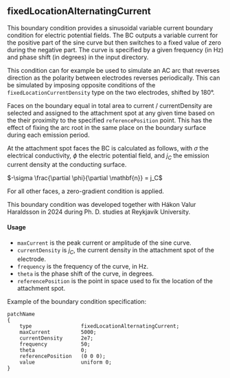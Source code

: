 ## fixedLocationAlternatingCurrent

This boundary condition provides a sinusoidal variable current boundary condition for electric potential 
fields. The BC outputs a variable current for the positive part of the sine curve but then switches to a 
fixed value of zero during the negative part. The curve is specified by a given frequency (in Hz) and 
phase shift (in degrees) in the input directory.

This condition can for example be used to simulate an AC arc that reverses direction as the polarity 
between electrodes reverses periodically. This can be simulated by imposing opposite conditions of the 
`fixedLocationCurrentDensity` type on the two electrodes, shifted by 180°.

Faces on the boundary equal in total area to current / currentDensity are selected and assigned to the 
attachment spot at any given time based on the their proximity to the specified `referencePosition` point. 
This has the effect of fixing the arc root in the same place on the boundary surface during each emission 
period.

At the attachment spot faces the BC is calculated as follows, with $\sigma$ the electrical conductivity, 
$\phi$ the electric potential field, and $j_C$ the emission current density at the conducting surface.

$-\sigma \frac{\partial \phi}{\partial \mathbf{n}} = j_C$

For all other faces, a zero-gradient condition is applied.

This boundary condition was developed together with Hákon Valur Haraldsson in 2024 during Ph. D. 
studies at Reykjavík University.

#### Usage

- `maxCurrent` is the peak current or amplitude of the sine curve.
- `currentDensity` is $j_C$, the current density in the attachment spot of the electrode.
- `frequency` is the frequency of the curve, in Hz.
- `theta` is the phase shift of the curve, in degrees.
- `referencePosition` is the point in space used to fix the location of the attachment spot.

Example of the boundary condition specification:

`patchName`  
`{`  
`    type                fixedLocationAlternatingCurrent;`  
`    maxCurrent          5000;`  
`    currentDensity      2e7;`  
`    frequency           50;`  
`    theta               0;`  
`    referencePosition   (0 0 0);`  
`    value               uniform 0;`  
`}`  
